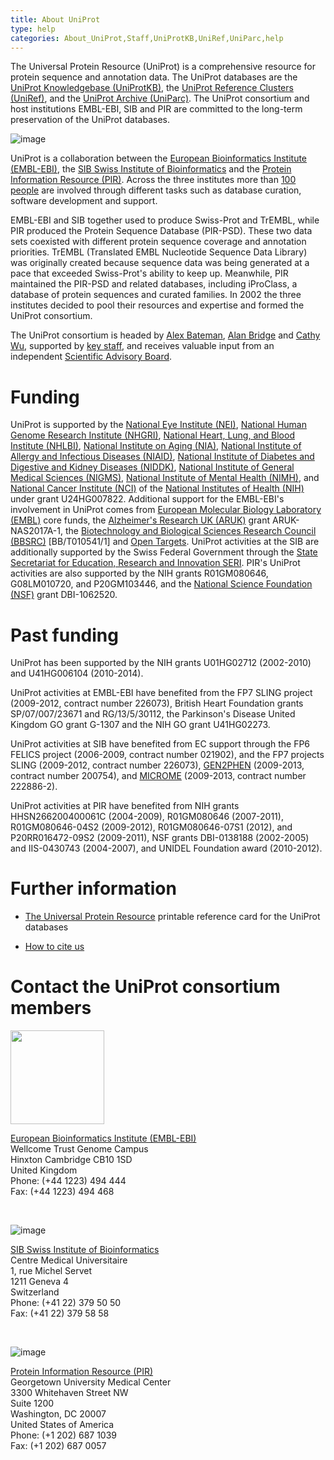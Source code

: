 ```yaml
---
title: About UniProt
type: help
categories: About_UniProt,Staff,UniProtKB,UniRef,UniParc,help
---
```


The Universal Protein Resource (UniProt) is a comprehensive resource for protein sequence and annotation data. The UniProt databases are the [UniProt Knowledgebase (UniProtKB)](https://www.uniprot.org/help/uniprotkb), the [UniProt Reference Clusters (UniRef)](https://www.uniprot.org/help/uniref), and the [UniProt Archive (UniParc)](https://www.uniprot.org/help/uniparc). The UniProt consortium and host institutions EMBL-EBI, SIB and PIR are committed to the long-term preservation of the UniProt databases.

![image](https://github.com/ebi-uniprot/uniprot-manual/raw/main/images/overview.png)

UniProt is a collaboration between the [European Bioinformatics Institute (EMBL-EBI)](https://www.ebi.ac.uk/), the [SIB Swiss Institute of Bioinformatics](https://www.sib.swiss/) and the [Protein Information Resource (PIR)](https://proteininformationresource.org/). Across the three institutes more than [100 people](https://www.uniprot.org/help/uniprot%5Fstaff) are involved through different tasks such as database curation, software development and support.

EMBL-EBI and SIB together used to produce Swiss-Prot and TrEMBL, while PIR produced the Protein Sequence Database (PIR-PSD). These two data sets coexisted with different protein sequence coverage and annotation priorities. TrEMBL (Translated EMBL Nucleotide Sequence Data Library) was originally created because sequence data was being generated at a pace that exceeded Swiss-Prot's ability to keep up. Meanwhile, PIR maintained the PIR-PSD and related databases, including iProClass, a database of protein sequences and curated families. In 2002 the three institutes decided to pool their resources and expertise and formed the UniProt consortium.

The UniProt consortium is headed by [Alex Bateman](https://www.uniprot.org/bateman), [Alan Bridge](https://www.uniprot.org/help/bridge) and [Cathy Wu](http://pir.georgetown.edu/pirwww/aboutpir/wubio.shtml), supported by [key staff](https://www.uniprot.org/help/key%5Fstaff), and receives valuable input from an independent [Scientific Advisory Board](https://www.uniprot.org/help/sab).

# Funding

UniProt is supported by the [National Eye Institute (NEI)](https://nei.nih.gov/), [National Human Genome Research Institute (NHGRI)](http://www.genome.gov/), [National Heart, Lung, and Blood Institute (NHLBI)](https://www.nhlbi.nih.gov/), [National Institute on Aging (NIA)](https://www.nia.nih.gov/), [National Institute of Allergy and Infectious Diseases (NIAID)](https://www.niaid.nih.gov/), [National Institute of Diabetes and Digestive and Kidney Diseases (NIDDK)](https://www.niddk.nih.gov/), [National Institute of General Medical Sciences (NIGMS)](http://www.nigms.nih.gov/), [National Institute of Mental Health (NIMH)](https://www.nimh.nih.gov/), and [National Cancer Institute (NCI)](https://www.cancer.gov/) of the [National Institutes of Health (NIH)](http://www.nih.gov/) under grant U24HG007822. Additional support for the EMBL-EBI's involvement in UniProt comes from [European Molecular Biology Laboratory (EMBL)](http://www.embl.org/) core funds, the [Alzheimer's Research UK (ARUK)](https://www.alzheimersresearchuk.org/) grant ARUK-NAS2017A-1, the [Biotechnology and Biological Sciences Research Council (BBSRC)](https://bbsrc.ukri.org/) \[BB/T010541/1\] and [Open Targets](https://www.opentargets.org/). UniProt activities at the SIB are additionally supported by the Swiss Federal Government through the [State Secretariat for Education, Research and Innovation SERI](https://www.sbfi.admin.ch/sbfi/en/home.html). PIR's UniProt activities are also supported by the NIH grants R01GM080646, G08LM010720, and P20GM103446, and the [National Science Foundation (NSF)](http://www.nsf.gov/) grant DBI-1062520.

# Past funding

UniProt has been supported by the NIH grants U01HG02712 (2002-2010) and U41HG006104 (2010-2014).

UniProt activities at EMBL-EBI have benefited from the FP7 SLING project (2009-2012, contract number 226073), British Heart Foundation grants SP/07/007/23671 and RG/13/5/30112, the Parkinson's Disease United Kingdom GO grant G-1307 and the NIH GO grant U41HG02273.

UniProt activities at SIB have benefited from EC support through the FP6 FELICS project (2006-2009, contract number 021902), and the FP7 projects SLING (2009-2012, contract number 226073), [GEN2PHEN](http://www.gen2phen.org/) (2009-2013, contract number 200754), and [MICROME](http://www.microme.eu/) (2009-2013, contract number 222886-2).

UniProt activities at PIR have benefited from NIH grants HHSN266200400061C (2004-2009), R01GM080646 (2007-2011), R01GM080646-04S2 (2009-2012), R01GM080646-07S1 (2012), and P20RR016472-09S2 (2009-2011), NSF grants DBI-0138188 (2002-2005) and IIS-0430743 (2004-2007), and UNIDEL Foundation award (2010-2012).

# Further information

-   [The Universal Protein Resource](https://github.com/ebi-uniprot/uniprot-manual/raw/main/pdfs/uniprot_flyer.pdf) printable reference card for the UniProt databases


-   [How to cite us](https://www.uniprot.org/help/publications)

# Contact the UniProt consortium members

<img src="https://github.com/ebi-uniprot/uniprot-manual/raw/main/images/embl-logo.png" width=150 />

[European Bioinformatics Institute (EMBL-EBI)](https://www.ebi.ac.uk/)  
Wellcome Trust Genome Campus  
Hinxton Cambridge CB10 1SD  
United Kingdom  
Phone: (+44 1223) 494 444  
Fax: (+44 1223) 494 468

<br/>

![image](https://github.com/ebi-uniprot/uniprot-manual/raw/main/images/logo_sib.png)

[SIB Swiss Institute of Bioinformatics](https://www.sib.swiss/)  
Centre Medical Universitaire  
1, rue Michel Servet  
1211 Geneva 4  
Switzerland  
Phone: (+41 22) 379 50 50  
Fax: (+41 22) 379 58 58

<br/>

![image](https://github.com/ebi-uniprot/uniprot-manual/raw/main/images/logo_pir.png)

[Protein Information Resource (PIR)](https://proteininformationresource.org/)  
Georgetown University Medical Center  
3300 Whitehaven Street NW  
Suite 1200  
Washington, DC 20007  
United States of America  
Phone: (+1 202) 687 1039  
Fax: (+1 202) 687 0057
